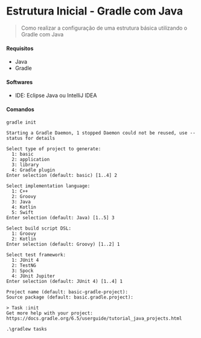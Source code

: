 # Estrutura Inicial - Gradle com Java

> Como realizar a configuração de uma estrutura básica utilizando o Gradle com Java

#### Requisitos
- Java
- Gradle

#### Softwares
- IDE: Eclipse Java ou IntelliJ IDEA

#### Comandos

```
gradle init

Starting a Gradle Daemon, 1 stopped Daemon could not be reused, use --status for details

Select type of project to generate:
  1: basic
  2: application
  3: library
  4: Gradle plugin
Enter selection (default: basic) [1..4] 2

Select implementation language:
  1: C++
  2: Groovy
  3: Java
  4: Kotlin
  5: Swift
Enter selection (default: Java) [1..5] 3

Select build script DSL:
  1: Groovy
  2: Kotlin
Enter selection (default: Groovy) [1..2] 1

Select test framework:
  1: JUnit 4
  2: TestNG
  3: Spock
  4: JUnit Jupiter
Enter selection (default: JUnit 4) [1..4] 1

Project name (default: basic-gradle-project):
Source package (default: basic.gradle.project):

> Task :init
Get more help with your project: https://docs.gradle.org/6.5/userguide/tutorial_java_projects.html
```
 
```
.\gradlew tasks
```


